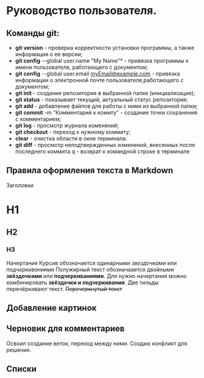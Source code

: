 # Руководство пользователя.
## Команды git:
* **git version** - проверка корректности установки программы, а также информация о ее версии;
* **git config** --global user.name "My Name"* - привязка программы к имени пользователя, работающего с документом;
* **git config** --global user.email myEmail@example.com - привязка информации о электронной почте пользователя,работающего с документом;
* **git init** - создание репозитория в выбранной папке (инициализация);
* **git status** - показывает текущий, актуальный статус репозитория;
* **git add** - добавление файлов для работы с ними из выбранной папки;
* **git commit** -m "Комментарий к комиту" - создание точки сохранения с комментарием;
* **git log** - просмотр журнала изменений;
* **git checkout** - переход к нужному коммиту;
* **clear** - очистка области в окне терминала.
* **git diff** - просмотр неподтвержденных изменений, внесенных после последнего коммита
q - возврат к командной строке в терминале
## Правила оформления текста в Markdown
Заголовки
# H1
## H2
### H3

Начертание
Курсив обозначается одинарными *звездочками* или _подчеркиваниями_
Полужирный текст обозначаается двойными **звёздочками** или __подчеркиваниями__.
Для нужно начертания можно комбинировать **звёздочки и _подчеркивания_**.
Две тильды перечёркивают текст. ~~Перечеркнутый текст~~
## Добавление картинок
## Черновик для комментариев
Освоил создание веток, переход между ними. Создаю конфликт для решения.
## Списки
